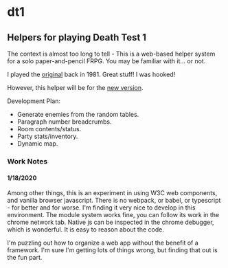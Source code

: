 # dt1

## Helpers for playing Death Test 1

The context is almost too long to tell - This is a web-based helper system for a 
solo paper-and-pencil FRPG. You may be familiar with it... or not.


I played the 
[original](https://boardgamegeek.com/boardgameexpansion/17729/death-test) 
back in 1981. Great stuff! I was hooked!

However, this helper will be for the 
[new version](https://rpggeek.com/image/4378771/fantasy-trip-legacy-edition).


Development Plan:

* Generate enemies from the random tables.
* Paragraph number breadcrumbs.
* Room contents/status.
* Party stats/inventory.
* Dynamic map.

### Work Notes

####  1/18/2020
Among other things, this is an experiment in using W3C web components, and 
vanilla browser javascript. There is no webpack, or babel, or typescript - for 
better and for worse. I'm finding it very nice to develop in this environment.
The module system works fine, you can follow its work in the chrome network
tab. Native js can be inspected in the chrome debugger, which is wonderful. It
is easy to reason about the code.

I'm puzzling out how to organize a web app without the benefit of a framework. 
I'm sure I'm getting lots of things wrong, but finding that out is the fun
part.






